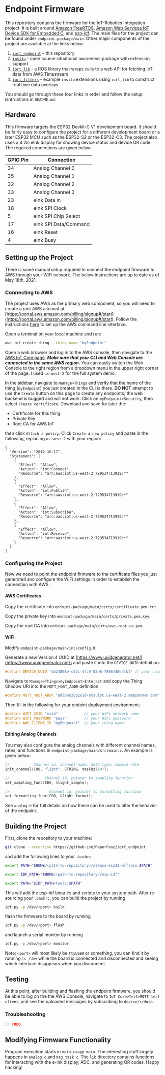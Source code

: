 
# Endpoint Firmware

This repository contains the firmware for the IoT-Robotics Integration project. It is built around [Amazon FreeRTOS](https://github.com/aws/amazon-freertos), [Amazon Web Services IoT Device SDK for Embedded C](https://github.com/aws/aws-iot-device-sdk-embedded-C), and [esp-idf](https://github.com/espressif/esp-idf). The main files for the project can be found under `endpoint-package/main`. Other major components of the project are available at the links below:

1. [`iort_endpoint`](https://github.com/PaperFanz/iort_endpoint) - this repository
2. [`insitu`](https://github.com/PaperFanz/insitu) - open source situational awareness package with extension support
3. [`iort_lib`](https://github.com/PaperFanz/iort_lib) - a ROS library that wraps calls to a web API for fetching IoT data from AWS Timestream
4. [`iort_filters`](https://github.com/PaperFanz/iort_filters) - example `insitu` extensions using `iort_lib` to construct real time data overlays

You should go through these four links in order and follow the setup isntructions in `README.md`.

## Hardware

This firmware targets the ESP32 Devkit-C V1 development board. It should be fairly easy to configure the project for a different development board or a later ESP32 MCU such as the ESP32-S2 or the ESP32-C3. The project also uses a 4.2in eInk display for showing device status and device QR code. The required connections are given below:

| GPIO Pin | Connection |
| -------- | ---------- |
| 34 | Analog Channel 0 |
| 35 | Analog Channel 1 |
| 32 | Analog Channel 2 |
| 33 | Analog Channel 3 |
| 23 | eInk Data In |
| 18 | eInk SPI Clock |
| 5 | eInk SPI Chip Select |
| 17 | eInk SPI Data/Command |
| 16 | eInk Reset |
| 4 | eInk Busy |

## Setting up the Project

There is some manual setup required to connect the endpoint firmware to AWS through your WiFi network. The below instructions are up to date as of May 18th, 2021.

### Connecting to AWS

The project uses AWS as the primary web component, so you will need to create a root AWS account at [https://portal.aws.amazon.com/billing/signup#/start](https://portal.aws.amazon.com/billing/signup#/start). Follow the instructions [here](https://aws.amazon.com/cli/) to set up the AWS command line interface.

Open a terminal on your local machine and run:

```sh
aws iot create-thing --thing-name "myEndpoint"
```

Open a web browser and log in to the AWS console, then navigate to the [AWS IoT Core page](https://us-west-2.console.aws.amazon.com/iot/home?region=us-west-2#/dashboard). ***Make sure that your CLI and Web Console are connected to the same AWS region.*** You can easily switch the Web Console to the right region from a dropdown menu in the upper right corner of the page. I used `us-west-2` for the full system demo.

In the sidebar, navigate to `Manage>Things` and verify that the name of the thing (`myEndpoint`) you just created in the CLI is there. **DO NOT** attempt to use the `Create` button on this page to create any endpoints; the web backend is bugged and will not work. Click on `myEndpoint>Security`, then select `Create certificate`. Download and save for later the:

* Certificate for this thing
* Private Key
* Root CA for AWS IoT

then click `Attach a policy`. Click `Create a new policy` and paste in the following, replacing `us-west-2` with your region:

```
{
  "Version": "2012-10-17",
  "Statement": [
    {
      "Effect": "Allow",
      "Action": "iot:Connect",
      "Resource": "arn:aws:iot:us-west-2:729534713919:*"
    },
    {
      "Effect": "Allow",
      "Action": "iot:Publish",
      "Resource": "arn:aws:iot:us-west-2:729534713919:*"
    },
    {
      "Effect": "Allow",
      "Action": "iot:Subscribe",
      "Resource": "arn:aws:iot:us-west-2:729534713919:*"
    },
    {
      "Effect": "Allow",
      "Action": "iot:Receive",
      "Resource": "arn:aws:iot:us-west-2:729534713919:*"
    }
  ]
}
```

### Configuring the Project

Now we need to point the endpoint firmware to the certificate files you just generated and configure the WiFi settings in order to establish the connection with AWS.

#### AWS Certificates

Copy the certificate into `endoint-package/main/certs/certificate.pem.crt`.

Copy the private key into `endoint-package/main/certs/private.pem.key`.

Copy the root CA into `endoint-package/main/certs/aws-root-ca.pem`.

#### WiFi

Modify `endpoint-package/main/inc/config.h`:

Generate a new Version 4 UUID at [https://www.uuidgenerator.net/](https://www.uuidgenerator.net/) and paste it into the `DEVICE_UUID` definition:

```c
#define DEVICE_UUID "db24801e-c62c-4fc0-83e8-7866448e4fbf" // your uuid here
```

Navigate to `Manage>Things>myEndpoint>Interact` and copy the Thing Shadow URI into the `MQTT_HOST_ADDR` definition:

```c
#define MQTT_HOST_ADDR "adlphu38p2o1d-ats.iot.us-west-2.amazonaws.com" // your Rest API Endpoint here
```

Then fill in the following for your endoint deployment environment:

```c
#define WIFI_SSID "ssid"            // your WiFi network name
#define WIFI_PASSWORD "pass"        // your WiFi passowrd
#define AWS_CLIENT_ID "myEndpoint"  // your thing name
```

#### Editing Analog Channels

You may also configure the analog channels with different channel names, rates, and functions in `endpoint-package/main/src/main.c`. An example is given below:

```c
//           Channel id, channel name, data type, sample rate
init_channel(CH0, "light", STRING, taskHz(10));

//                Channel id, pointer to sampling function
set_sampling_func(CH0, &light_sample);

//                  Channel id, pointer to formatting function
set_formatting_func(CH0, &light_format);
```

See `analog.h` for full details on how these can be used to alter the behavior of the endpoint.

## Building the Project

First, clone the repository to your machine:

```sh
git clone --recursive https://github.com/PaperFanz/iort_endpoint
```

and add the following lines to your `.bashrc`:

```sh
export PATH="$HOME/<path-to-repository>/xtensa-esp32-elf/bin:$PATH"

export IDF_PATH="$HOME/<path-to-repository>/esp-idf"

export PATH="$IDF_PATH/tools:$PATH"
```

This will add the esp-idf binaries and scripts to your system path. After re-sourcing your `.bashrc`, you can build the project by running

```sh
idf.py -p /dev/<port> build
```

flash the firmware to the board by running 

```sh
idf.py -p /dev/<port> flash
```

and launch a serial monitor by running

```sh
idf.py -p /dev/<port> monitor
```

Note: `<port>` will most likely be `ttyUSB0` or something, you can find it by running `ls /dev` while the board is connected and disconnected and seeing which interface disappears when you disconnect.

## Testing

At this point, after building and flashing the endpoint firmware, you should be able to log on the the AWS Console, navigate to `IoT Core>Test>MQTT test client`, and see the uploaded messages by subscribing to `device/+/data`.

### Troubleshooting

```c
// TODO
```

## Modifying Firmware Functionality

Program execution starts in `main.c>app_main`. The interesting stuff largely happens in `analog.c` and `msg_task.c`. The `lib` directory contains functions for interacting with the e-ink display, ADC, and generating QR codes. Happy hacking!
